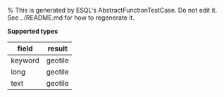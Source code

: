 % This is generated by ESQL's AbstractFunctionTestCase. Do not edit it. See ../README.md for how to regenerate it.

**Supported types**

| field | result |
| --- | --- |
| keyword | geotile |
| long | geotile |
| text | geotile |


